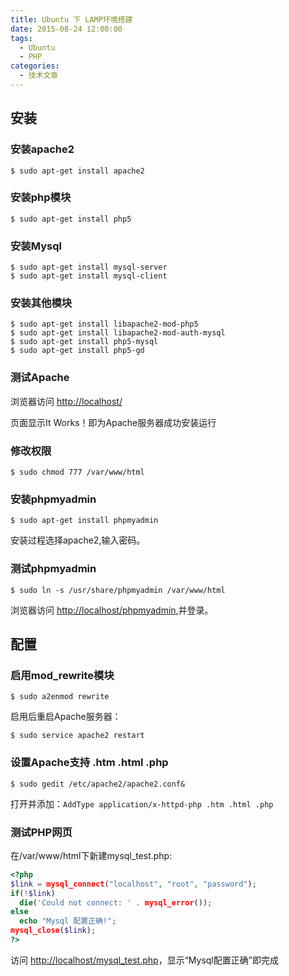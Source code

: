 ```yaml
---
title: Ubuntu 下 LAMP环境搭建
date: 2015-08-24 12:00:00
tags: 
  - Ubuntu
  - PHP
categories: 
  - 技术文章
---
```


## 安装

### 安装apache2
```
$ sudo apt-get install apache2
```

### 安装php模块
```
$ sudo apt-get install php5
```


### 安装Mysql
```
$ sudo apt-get install mysql-server
$ sudo apt-get install mysql-client
```

<!--more-->
### 安装其他模块
```
$ sudo apt-get install libapache2-mod-php5
$ sudo apt-get install libapache2-mod-auth-mysql
$ sudo apt-get install php5-mysql
$ sudo apt-get install php5-gd
```

### 测试Apache
浏览器访问 [http://localhost/](http://localhost/)

页面显示It Works！即为Apache服务器成功安装运行

### 修改权限

```
$ sudo chmod 777 /var/www/html
```

### 安装phpmyadmin
```
$ sudo apt-get install phpmyadmin
```

安装过程选择apache2,输入密码。

### 测试phpmyadmin
```
$ sudo ln -s /usr/share/phpmyadmin /var/www/html
```

浏览器访问 [http://localhost/phpmyadmin](http://localhost/phpmyadmin),并登录。

## 配置

### 启用mod_rewrite模块
```
$ sudo a2enmod rewrite
```

启用后重启Apache服务器：

```
$ sudo service apache2 restart
```

### 设置Apache支持 .htm .html .php
```
$ sudo gedit /etc/apache2/apache2.conf&
```

打开并添加：`AddType application/x-httpd-php .htm .html .php`

### 测试PHP网页
在/var/www/html下新建mysql_test.php:

``` php
<?php
$link = mysql_connect("localhost", "root", "password");
if(!$link)
  die('Could not connect: ' . mysql_error());
else
  echo "Mysql 配置正确!";
mysql_close($link);
?>
```

访问 [http://localhost/mysql_test.php](http://localhost/mysql_test.php)，显示“Mysql配置正确”即完成
